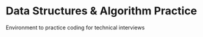 Data Structures & Algorithm Practice
====================================

Environment to practice coding for technical interviews

